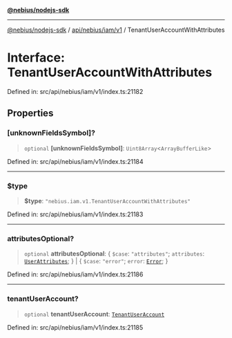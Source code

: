 [**@nebius/nodejs-sdk**](../../../../../README.md)

***

[@nebius/nodejs-sdk](../../../../../README.md) / [api/nebius/iam/v1](../README.md) / TenantUserAccountWithAttributes

# Interface: TenantUserAccountWithAttributes

Defined in: src/api/nebius/iam/v1/index.ts:21182

## Properties

### \[unknownFieldsSymbol\]?

> `optional` **\[unknownFieldsSymbol\]**: `Uint8Array`\<`ArrayBufferLike`\>

Defined in: src/api/nebius/iam/v1/index.ts:21184

***

### $type

> **$type**: `"nebius.iam.v1.TenantUserAccountWithAttributes"`

Defined in: src/api/nebius/iam/v1/index.ts:21183

***

### attributesOptional?

> `optional` **attributesOptional**: \{ `$case`: `"attributes"`; `attributes`: [`UserAttributes`](UserAttributes.md); \} \| \{ `$case`: `"error"`; `error`: [`Error`](Error.md); \}

Defined in: src/api/nebius/iam/v1/index.ts:21186

***

### tenantUserAccount?

> `optional` **tenantUserAccount**: [`TenantUserAccount`](TenantUserAccount.md)

Defined in: src/api/nebius/iam/v1/index.ts:21185
